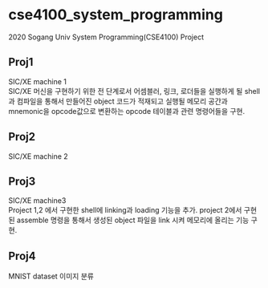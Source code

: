 # cse4100_system_programming
2020 Sogang Univ System Programming(CSE4100) Project

## Proj1
SIC/XE machine 1  
SIC/XE 머신을 구현하기 위한 전 단계로서 어셈블러, 링크, 로더들을 실행하게 될 shell과 컴파일을 통해서 만들어진 object 코드가 적재되고 실행될 메모리 공간과 mnemonic을 opcode값으로 변환하는 opcode 테이블과 관련 명령어들을 구현. 

## Proj2
SIC/XE machine 2  

## Proj3
SIC/XE machine3  
Project 1,2 에서 구현한 shell에 linking과 loading 기능을 추가. 
project 2에서 구현된 assemble 명령을 통해서 생성된 object 파일을 link 시켜 메모리에 올리는 기능 구현.

## Proj4
MNIST dataset 이미지 분류  
